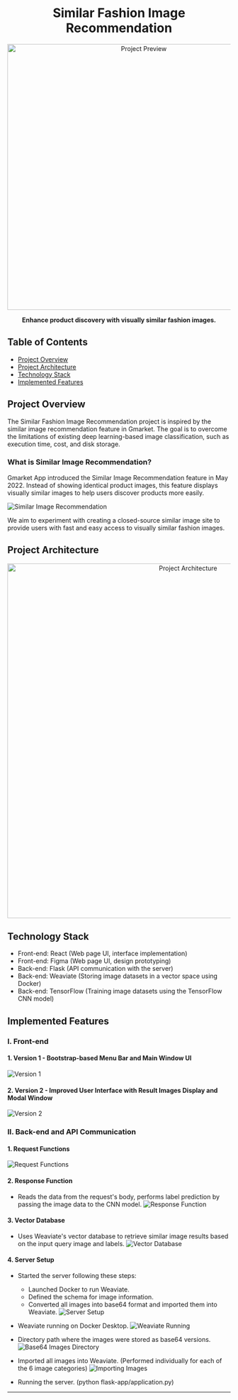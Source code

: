 <h1 align="center">Similar Fashion Image Recommendation</h1>

<p align="center">
  <img src="placeholder_image" alt="Project Preview" width="600">
</p>

<p align="center">
  <strong>Enhance product discovery with visually similar fashion images.</strong>
</p>

## Table of Contents
- [Project Overview](#project-overview)
- [Project Architecture](#project-architecture)
- [Technology Stack](#technology-stack)
- [Implemented Features](#implemented-features)

## Project Overview

The Similar Fashion Image Recommendation project is inspired by the similar image recommendation feature in Gmarket. The goal is to overcome the limitations of existing deep learning-based image classification, such as execution time, cost, and disk storage.

### What is Similar Image Recommendation?

Gmarket App introduced the Similar Image Recommendation feature in May 2022. Instead of showing identical product images, this feature displays visually similar images to help users discover products more easily.

![Similar Image Recommendation](placeholder_image)

We aim to experiment with creating a closed-source similar image site to provide users with fast and easy access to visually similar fashion images.

## Project Architecture

<p align="center">
  <img src="placeholder_image" alt="Project Architecture" width="800">
</p>

## Technology Stack

- Front-end: React (Web page UI, interface implementation)
- Front-end: Figma (Web page UI, design prototyping)
- Back-end: Flask (API communication with the server)
- Back-end: Weaviate (Storing image datasets in a vector space using Docker)
- Back-end: TensorFlow (Training image datasets using the TensorFlow CNN model)

## Implemented Features

### I. Front-end

#### 1. Version 1 - Bootstrap-based Menu Bar and Main Window UI
![Version 1](placeholder_image)

#### 2. Version 2 - Improved User Interface with Result Images Display and Modal Window
![Version 2](placeholder_image)

### II. Back-end and API Communication

#### 1. Request Functions
![Request Functions](placeholder_image)

#### 2. Response Function
- Reads the data from the request's body, performs label prediction by passing the image data to the CNN model.
![Response Function](placeholder_image)

#### 3. Vector Database
- Uses Weaviate's vector database to retrieve similar image results based on the input query image and labels.
![Vector Database](placeholder_image)

#### 4. Server Setup
- Started the server following these steps:
  - Launched Docker to run Weaviate.
  - Defined the schema for image information.
  - Converted all images into base64 format and imported them into Weaviate.
![Server Setup](placeholder_image)

- Weaviate running on Docker Desktop.
![Weaviate Running](placeholder_image)

- Directory path where the images were stored as base64 versions.
![Base64 Images Directory](placeholder_image)

- Imported all images into Weaviate. (Performed individually for each of the 6 image categories)
![Importing Images](placeholder_image)

- Running the server. (python flask-app/application.py)

---

